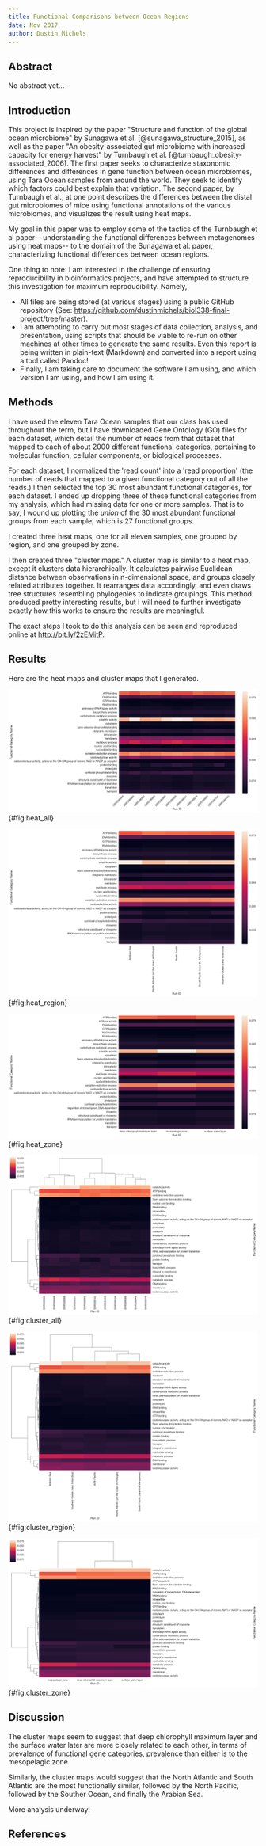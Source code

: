 ```yaml
---
title: Functional Comparisons between Ocean Regions
date: Nov 2017
author: Dustin Michels
---
```


## Abstract

No abstract yet...

## Introduction

This project is inspired by the paper "Structure and function of the global ocean microbiome" by Sunagawa et al. [@sunagawa_structure_2015], as well as the paper "An obesity-associated gut microbiome with increased capacity for energy harvest" by Turnbaugh et al. [@turnbaugh_obesity-associated_2006]. The first paper seeks to characterize staxonomic differences and differences in gene function between ocean microbiomes, using Tara Ocean samples from around the world. They seek to identify which factors could best explain that variation. The second paper, by Turnbaugh et al., at one point describes the differences between the distal gut microbiomes of mice using functional annotations of the various microbiomes, and visualizes the result using heat maps.

My goal in this paper was to employ some of the tactics of the Turnbaugh et al paper-- understanding the functional differences between metagenomes using heat maps-- to the domain of the Sunagawa et al. paper, characterizing functional differences between ocean regions.

One thing to note: I am interested in the challenge of ensuring reproducibility in bioinformatics projects, and have attempted to structure this investigation for maximum reproducibility. Namely,

* All files are being stored (at various stages) using a public GitHub repository (See: <https://github.com/dustinmichels/biol338-final-project/tree/master>).
* I am attempting to carry out most stages of data collection, analysis, and presentation, using scripts that should be viable to re-run on other machines at other times to generate the same results. Even this report is being written in plain-text (Markdown) and converted into a report using a tool called Pandoc!
* Finally, I am taking care to document the software I am using, and which version I am using, and how I am using it.

## Methods

I have used the eleven Tara Ocean samples that our class has used throughout the term, but I have downloaded Gene Ontology (GO) files for each dataset, which detail the number of reads from that dataset that mapped to each of about 2000 different functional categories, pertaining to molecular function, cellular components, or biological processes.

For each dataset, I normalized the 'read count' into a 'read proportion' (the number of reads that mapped to a given functional category out of all the reads.) I then selected the top 30 most abundant functional categories, for each dataset. I ended up dropping three of these functional categories from my analysis, which had missing data for one or more samples. That is to say, I wound up plotting the *union* of the 30 most abundant functional groups from each sample, which is 27 functional groups.

I created three heat maps, one for all eleven samples, one grouped by region, and one grouped by zone.

I then created three "cluster maps." A cluster map is similar to a heat map, except it clusters data hierarchically. It calculates pairwise Euclidean distance between observations in n-dimensional space, and groups closely related attributes together. It rearranges data accordingly, and even draws tree structures resembling phylogenies to indicate groupings. This method produced pretty interesting results, but I will need to further investigate exactly how this works to ensure the results are meaningful.

The exact steps I took to do this analysis can be seen and reproduced online at <http://bit.ly/2zEMitP>.

## Results

Here are the heat maps and cluster maps that I generated.

![Heat map for all samples](imgs/heat/heat_all.png){#fig:heat_all}

![Heat map, grouped by region](imgs/heat/heat_region.png){#fig:heat_region}

![Heat map, grouped by zone](imgs/heat/heat_zone.png){#fig:heat_zone}

![Cluster map for all samples](imgs/cluster/cluster_all.png){#fig:cluster_all}

![Cluster map, grouped by region](imgs/cluster/cluster_region.png){#fig:cluster_region}

![Cluster map, grouped by zone](imgs/cluster/cluster_zone.png){#fig:cluster_zone}

## Discussion

The cluster maps seem to suggest that deep chlorophyll maximum layer and the surface water later are more closely related to each other, in terms of prevalence of functional gene categories, prevalence than either is to the mesopelagic zone 

Similarly, the cluster maps would suggest that the North Atlantic and South Atlantic are the most functionally similar, followed by the North Pacific, followed by the Souther Ocean, and finally the Arabian Sea.

More analysis underway!

## References
